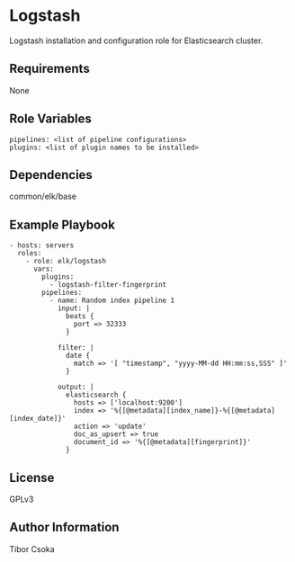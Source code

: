 Logstash
=========

Logstash installation and configuration role for Elasticsearch cluster.

Requirements
------------

None

Role Variables
--------------

    pipelines: <list of pipeline configurations>
    plugins: <list of plugin names to be installed>

Dependencies
------------

common/elk/base

Example Playbook
----------------

    - hosts: servers
      roles:
        - role: elk/logstash
          vars:
            plugins:
              - logstash-filter-fingerprint
            pipelines:
              - name: Random index pipeline 1
                input: |
                  beats {
                    port => 32333
                  }

                filter: |
                  date {
                    match => '[ "timestamp", "yyyy-MM-dd HH:mm:ss,SSS" ]'
                  }

                output: |
                  elasticsearch {
                    hosts => ['localhost:9200']
                    index => '%{[@metadata][index_name]}-%{[@metadata][index_date]}'
                    action => 'update'
                    doc_as_upsert => true
                    document_id => '%{[@metadata][fingerprint]}'
                  }

License
-------

GPLv3

Author Information
------------------

Tibor Csoka
